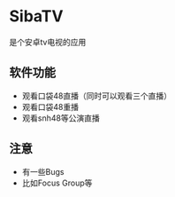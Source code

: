 # SibaTV

是个安卓tv电视的应用

## 软件功能

* 观看口袋48直播（同时可以观看三个直播）
* 观看口袋48重播
* 观看snh48等公演直播


## 注意

* 有一些Bugs
* 比如Focus Group等
